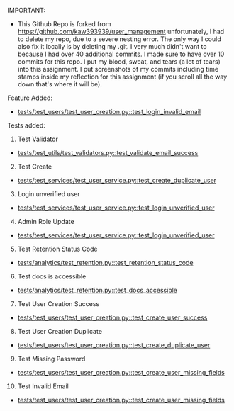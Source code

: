 IMPORTANT: 
- This Github Repo is forked from https://github.com/kaw393939/user_management unfortunately, I had to delete my repo, due to a severe nesting error. The only way I could also fix it locally is by deleting my .git. I very much didn't want to because I had over 40 additional commits. I made sure to have over 10 commits for this repo. I put my blood, sweat, and tears (a lot of tears) into this assignment. I put screenshots of my commits including time stamps inside my reflection for this assignment (if you scroll all the way down that's where it will be). 

Feature Added: 
- [tests/test_users/test_user_creation.py::test_login_invalid_email](https://github.com/daniellescalera/scalera_final/blob/main/tests/test_users/test_user_creation.py#L55)


Tests added: 

1. Test Validator
- [tests/test_utils/test_validators.py::test_validate_email_success](https://github.com/daniellescalera/scalera_final/blob/main/tests/test_utils/test_validators.py#L8)
 
 2. Test Create
- [tests/test_services/test_user_service.py::test_create_duplicate_user](https://github.com/daniellescalera/scalera_final/blob/main/tests/test_services/test_user_service.py#L36)

3. Login unverified user
- [tests/test_services/test_user_service.py::test_login_unverified_user](https://github.com/daniellescalera/scalera_final/blob/main/tests/test_services/test_user_service.py#L69)

4. Admin Role Update 
- [tests/test_services/test_user_service.py::test_login_unverified_user](https://github.com/daniellescalera/scalera_final/blob/main/tests/test_services/test_user_service.py#L69)

5. Test Retention Status Code
- [tests/analytics/test_retention.py::test_retention_status_code](https://github.com/daniellescalera/scalera_final/blob/main/tests/analytics/test_retention.py#L6)

6. Test docs is accessible
- [tests/analytics/test_retention.py::test_docs_accessible](https://github.com/daniellescalera/scalera_final/blob/main/tests/analytics/test_retention.py#L14)

7. Test User Creation Success
- [tests/test_users/test_user_creation.py::test_create_user_success](https://github.com/daniellescalera/scalera_final/blob/main/tests/test_users/test_user_creation.py#L6)

8. Test User Creation Duplicate
- [tests/test_users/test_user_creation.py::test_create_duplicate_user](https://github.com/daniellescalera/scalera_final/blob/main/tests/test_users/test_user_creation.py#L18)

9. Test Missing Password
- [tests/test_users/test_user_creation.py::test_create_user_missing_fields](https://github.com/daniellescalera/scalera_final/blob/main/tests/test_users/test_user_creation.py#L30)

10. Test Invalid Email
- [tests/test_users/test_user_creation.py::test_create_user_missing_fields](https://github.com/daniellescalera/scalera_final/blob/main/tests/test_users/test_user_creation.py#L30)
